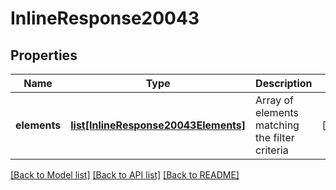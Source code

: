 # InlineResponse20043

## Properties
Name | Type | Description | Notes
------------ | ------------- | ------------- | -------------
**elements** | [**list[InlineResponse20043Elements]**](InlineResponse20043Elements.md) | Array of elements matching the filter criteria | [optional] 

[[Back to Model list]](../README.md#documentation-for-models) [[Back to API list]](../README.md#documentation-for-api-endpoints) [[Back to README]](../README.md)


